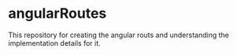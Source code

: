 # angularRoutes
This repository for creating the angular routs and understanding the implementation details for it.
